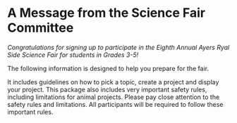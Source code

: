 
# A Message from the Science Fair Committee

*Congratulations for signing up to participate in the Eighth Annual Ayers Ryal Side Science Fair for students in Grades 3-5!*

The following information is designed to help you  prepare for the fair.  

It includes guidelines on how to pick a topic, create a project and display your project.  This package also includes very important safety rules, including  limitations for animal projects.  Please pay close attention to the safety rules and  limitations.  All participants will be required to follow these important rules.
